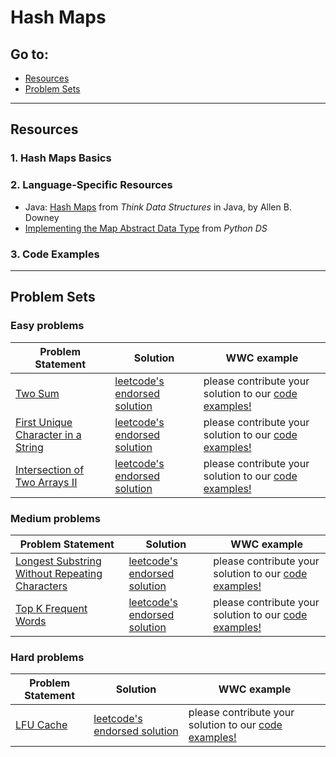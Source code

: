 # Hash Maps

## Go to:
 * [Resources](#resources)
 * [Problem Sets](#problem-sets)

___

## Resources

### 1. Hash Maps Basics


### 2. Language-Specific Resources
* Java: [Hash Maps](http://greenteapress.com/thinkdast/html/thinkdast012.html) from _Think Data Structures_ in Java, by Allen B. Downey
* [Implementing the Map Abstract Data Type](https://runestone.academy/runestone/books/published/pythonds/SortSearch/Hashing.html#implementing-the-map-abstract-data-type) from _Python DS_

### 3. Code Examples

___

## Problem Sets

### Easy problems
Problem Statement | Solution | WWC example
--- | --- | ---
[Two Sum](https://leetcode.com/problems/two-sum/) | [leetcode's endorsed solution](https://leetcode.com/problems/two-sum/solution/) | please contribute your solution to our [code examples!](https://github.com/WomenWhoCode/wwcsf-algos/tree/master/code-examples/hashmaps)
[First Unique Character in a String](https://leetcode.com/problems/first-unique-character-in-a-string/) | [leetcode's endorsed solution](https://leetcode.com/problems/first-unique-character-in-a-string/solution/) | please contribute your solution to our [code examples!](https://github.com/WomenWhoCode/wwcsf-algos/tree/master/code-examples/linked-lists)
[Intersection of Two Arrays II](https://leetcode.com/problems/intersection-of-two-arrays-ii/) | [leetcode's endorsed solution](https://leetcode.com/problems/intersection-of-two-arrays-ii/solution/) | please contribute your solution to our [code examples!](https://github.com/WomenWhoCode/wwcsf-algos/tree/master/code-examples/linked-lists)

### Medium problems
Problem Statement | Solution | WWC example
--- | --- | ---
[Longest Substring Without Repeating Characters](https://leetcode.com/problems/longest-substring-without-repeating-characters/) | [leetcode's endorsed solution](https://leetcode.com/problems/longest-substring-without-repeating-characters/solution/) | please contribute your solution to our [code examples!]()
[Top K Frequent Words](https://leetcode.com/problems/top-k-frequent-words/) | [leetcode's endorsed solution](https://leetcode.com/problems/top-k-frequent-words/solution/) | please contribute your solution to our [code examples!]()

### Hard problems
Problem Statement | Solution | WWC example
--- | --- | ---
[LFU Cache](https://leetcode.com/problems/lfu-cache/) | [leetcode's endorsed solution](https://leetcode.com/problems/longest-substring-without-repeating-characters/solution/) | please contribute your solution to our [code examples!]()
